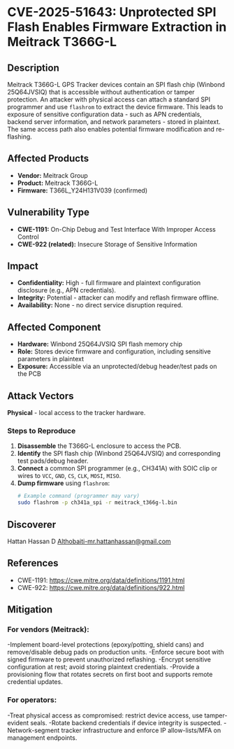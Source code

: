 # CVE-2025-51643: Unprotected SPI Flash Enables Firmware Extraction in Meitrack T366G-L

## Description
Meitrack T366G-L GPS Tracker devices contain an SPI flash chip (Winbond 25Q64JVSIQ) that is accessible without authentication or tamper protection. An attacker with physical access can attach a standard SPI programmer and use `flashrom` to extract the device firmware. This leads to exposure of sensitive configuration data - such as APN credentials, backend server information, and network parameters - stored in plaintext. The same access path also enables potential firmware modification and re-flashing.

## Affected Products
- **Vendor:** Meitrack Group  
- **Product:** Meitrack T366G-L  
- **Firmware:** T366L_Y24H131V039 (confirmed)

## Vulnerability Type
- **CWE-1191:** On-Chip Debug and Test Interface With Improper Access Control  
- **CWE-922 (related):** Insecure Storage of Sensitive Information

## Impact
- **Confidentiality:** High - full firmware and plaintext configuration disclosure (e.g., APN credentials).
- **Integrity:** Potential - attacker can modify and reflash firmware offline.
- **Availability:** None - no direct service disruption required.

## Affected Component
- **Hardware:** Winbond 25Q64JVSIQ SPI flash memory chip
- **Role:** Stores device firmware and configuration, including sensitive parameters in plaintext
- **Exposure:** Accessible via an unprotected/debug header/test pads on the PCB

## Attack Vectors
**Physical** - local access to the tracker hardware.

### Steps to Reproduce
1. **Disassemble** the T366G-L enclosure to access the PCB.  
2. **Identify** the SPI flash chip (Winbond 25Q64JVSIQ) and corresponding test pads/debug header.  
3. **Connect** a common SPI programmer (e.g., CH341A) with SOIC clip or wires to `VCC`, `GND`, `CS`, `CLK`, `MOSI`, `MISO`.  
4. **Dump firmware** using `flashrom`:
   ```bash
   # Example command (programmer may vary)
   sudo flashrom -p ch341a_spi -r meitrack_t366g-l.bin
## Discoverer
Hattan Hassan D Althobaiti-mr.hattanhassan@gmail.com

## References
- CWE-1191: https://cwe.mitre.org/data/definitions/1191.html
- CWE-922: https://cwe.mitre.org/data/definitions/922.html

## Mitigation
### For vendors (Meitrack):
 -Implement board-level protections (epoxy/potting, shield cans) and remove/disable debug pads on production units.
 -Enforce secure boot with signed firmware to prevent unauthorized reflashing.
 -Encrypt sensitive configuration at rest; avoid storing plaintext credentials.
 -Provide a provisioning flow that rotates secrets on first boot and supports remote credential updates.

### For operators:
 -Treat physical access as compromised: restrict device access, use tamper-evident seals.
 -Rotate backend credentials if device integrity is suspected.
 -Network-segment tracker infrastructure and enforce IP allow-lists/MFA on management endpoints.

